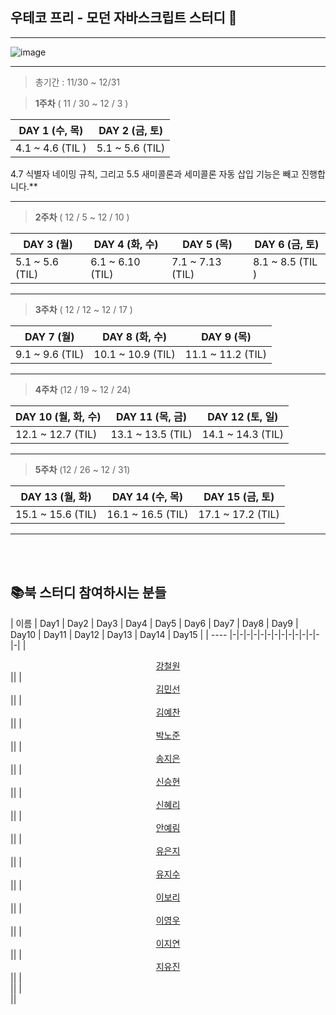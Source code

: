 ##  우테코 프리 - 모던 자바스크립트 스터디 🧩

---

![image](https://user-images.githubusercontent.com/76567238/204139061-a7735816-bc1e-4eae-991a-1a67e39b91e2.png)

---

> 총기간 : 11/30 ~ 12/31

> **1주차**  ( 11 / 30 ~ 12 / 3 )

| DAY 1 (수, 목)         | DAY 2 (금, 토)  |
| ---------------------- | --------------- |
| 4.1 ~ 4.6 (TIL ) | 5.1 ~ 5.6 (TIL) |

 4.7 식별자 네이밍 규칙, 그리고 5.5 새미콜론과 세미콜론 자동 삽입 기능은 빼고 진행합니다.**



---

> **2주차**  ( 12 / 5 ~ 12 / 10 )

| DAY 3 (월)      | DAY 4 (화, 수)   | DAY 5 (목)       | DAY 6 (금, 토)         |
| --------------- | ---------------- | ---------------- | ---------------------- |
| 5.1 ~ 5.6 (TIL) | 6.1 ~ 6.10 (TIL) | 7.1 ~ 7.13 (TIL) | 8.1 ~ 8.5 (TIL ) |



---

> **3주차**  ( 12 / 12 ~ 12 / 17 )

| DAY 7 (월)      | DAY 8 (화, 수)   | DAY 9 (목)       |
| --------------- | ----------------- | ----------------- | 
| 9.1 ~ 9.6 (TIL) | 10.1 ~ 10.9 (TIL) | 11.1 ~ 11.2 (TIL) |   


---

> **4주차**  (12 / 19 ~ 12 / 24)

| DAY 10 (월, 화, 수) | DAY 11 (목, 금)    | DAY 12 (토, 일)   |
| ----------------- | ----------------- | ----------------- |
| 12.1 ~ 12.7 (TIL) | 13.1 ~ 13.5 (TIL) | 14.1 ~ 14.3 (TIL) |


---

> **5주차**  (12 / 26 ~ 12 / 31)

| DAY 13 (월, 화)   | DAY 14 (수, 목)   | DAY 15 (금, 토)   |
| ----------------- | ----------------- | ----------------- |
 15.1 ~ 15.6 (TIL)  | 16.1 ~ 16.5 (TIL) | 17.1 ~ 17.2 (TIL) | 

---

   
      
<br></br>

##  📚북 스터디 참여하시는 분들



| 이름 |  Day1 | Day2 | Day3 | Day4 | Day5 | Day6 | Day7 | Day8 | Day9 | Day10 | Day11 | Day12 | Day13 | Day14 | Day15 | 
| ---- |-|-|-|-|-|-|-|-|-|-|-|-|-|-|
| <center>[강철원](https://github.com/Ryan-dia)</center> ||
| <center>[김민선](https://github.com/menduck)</center> ||
| <center>[김예찬](https://github.com/nerdchanii)</center> ||
| <center>[박노준](https://github.com/circlewee)</center> ||
| <center>[송지은](https://github.com/hafnium1923)</center> ||
| <center>[신승현](https://github.com/osdoonhyun)</center> ||
| <center>[신혜리](https://github.com/rachel490)</center> ||
| <center>[안예림](https://github.com/yesolyo)</center> ||
| <center>[유은지](https://github.com/y00eunji)</center> ||
| <center>[유지수](https://github.com/youzysu)</center> ||
| <center>[이보리](https://github.com/Bori-github)</center> ||
| <center>[이영우](https://github.com/Everylisy)</center> ||
| <center>[이지연](https://github.com/jinlee9270)</center> ||
| <center>[지유진](https://github.com/YujinJI)</center> ||
| <center>[](https://github.com/)</center> ||
| <center>[](https://github.com/)</center> ||
